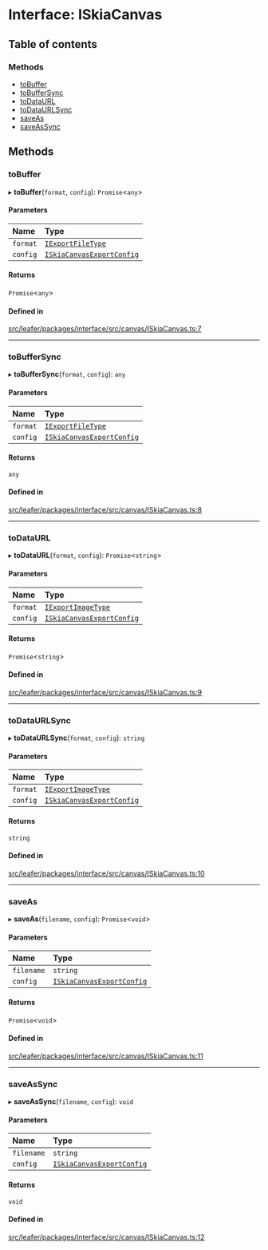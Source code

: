 # Interface: ISkiaCanvas

## Table of contents

### Methods

- [toBuffer](ISkiaCanvas.md#tobuffer)
- [toBufferSync](ISkiaCanvas.md#tobuffersync)
- [toDataURL](ISkiaCanvas.md#todataurl)
- [toDataURLSync](ISkiaCanvas.md#todataurlsync)
- [saveAs](ISkiaCanvas.md#saveas)
- [saveAsSync](ISkiaCanvas.md#saveassync)

## Methods

### toBuffer

▸ **toBuffer**(`format`, `config`): `Promise`\<`any`\>

#### Parameters

| Name | Type |
| :------ | :------ |
| `format` | [`IExportFileType`](../modules.md#iexportfiletype) |
| `config` | [`ISkiaCanvasExportConfig`](ISkiaCanvasExportConfig.md) |

#### Returns

`Promise`\<`any`\>

#### Defined in

[src/leafer/packages/interface/src/canvas/ISkiaCanvas.ts:7](https://github.com/leaferjs/leafer/blob/e3d29379fa30ec6414b4ee45872fc9fd9c3f2178/packages/interface/src/canvas/ISkiaCanvas.ts#L7)

___

### toBufferSync

▸ **toBufferSync**(`format`, `config`): `any`

#### Parameters

| Name | Type |
| :------ | :------ |
| `format` | [`IExportFileType`](../modules.md#iexportfiletype) |
| `config` | [`ISkiaCanvasExportConfig`](ISkiaCanvasExportConfig.md) |

#### Returns

`any`

#### Defined in

[src/leafer/packages/interface/src/canvas/ISkiaCanvas.ts:8](https://github.com/leaferjs/leafer/blob/e3d29379fa30ec6414b4ee45872fc9fd9c3f2178/packages/interface/src/canvas/ISkiaCanvas.ts#L8)

___

### toDataURL

▸ **toDataURL**(`format`, `config`): `Promise`\<`string`\>

#### Parameters

| Name | Type |
| :------ | :------ |
| `format` | [`IExportImageType`](../modules.md#iexportimagetype) |
| `config` | [`ISkiaCanvasExportConfig`](ISkiaCanvasExportConfig.md) |

#### Returns

`Promise`\<`string`\>

#### Defined in

[src/leafer/packages/interface/src/canvas/ISkiaCanvas.ts:9](https://github.com/leaferjs/leafer/blob/e3d29379fa30ec6414b4ee45872fc9fd9c3f2178/packages/interface/src/canvas/ISkiaCanvas.ts#L9)

___

### toDataURLSync

▸ **toDataURLSync**(`format`, `config`): `string`

#### Parameters

| Name | Type |
| :------ | :------ |
| `format` | [`IExportImageType`](../modules.md#iexportimagetype) |
| `config` | [`ISkiaCanvasExportConfig`](ISkiaCanvasExportConfig.md) |

#### Returns

`string`

#### Defined in

[src/leafer/packages/interface/src/canvas/ISkiaCanvas.ts:10](https://github.com/leaferjs/leafer/blob/e3d29379fa30ec6414b4ee45872fc9fd9c3f2178/packages/interface/src/canvas/ISkiaCanvas.ts#L10)

___

### saveAs

▸ **saveAs**(`filename`, `config`): `Promise`\<`void`\>

#### Parameters

| Name | Type |
| :------ | :------ |
| `filename` | `string` |
| `config` | [`ISkiaCanvasExportConfig`](ISkiaCanvasExportConfig.md) |

#### Returns

`Promise`\<`void`\>

#### Defined in

[src/leafer/packages/interface/src/canvas/ISkiaCanvas.ts:11](https://github.com/leaferjs/leafer/blob/e3d29379fa30ec6414b4ee45872fc9fd9c3f2178/packages/interface/src/canvas/ISkiaCanvas.ts#L11)

___

### saveAsSync

▸ **saveAsSync**(`filename`, `config`): `void`

#### Parameters

| Name | Type |
| :------ | :------ |
| `filename` | `string` |
| `config` | [`ISkiaCanvasExportConfig`](ISkiaCanvasExportConfig.md) |

#### Returns

`void`

#### Defined in

[src/leafer/packages/interface/src/canvas/ISkiaCanvas.ts:12](https://github.com/leaferjs/leafer/blob/e3d29379fa30ec6414b4ee45872fc9fd9c3f2178/packages/interface/src/canvas/ISkiaCanvas.ts#L12)
